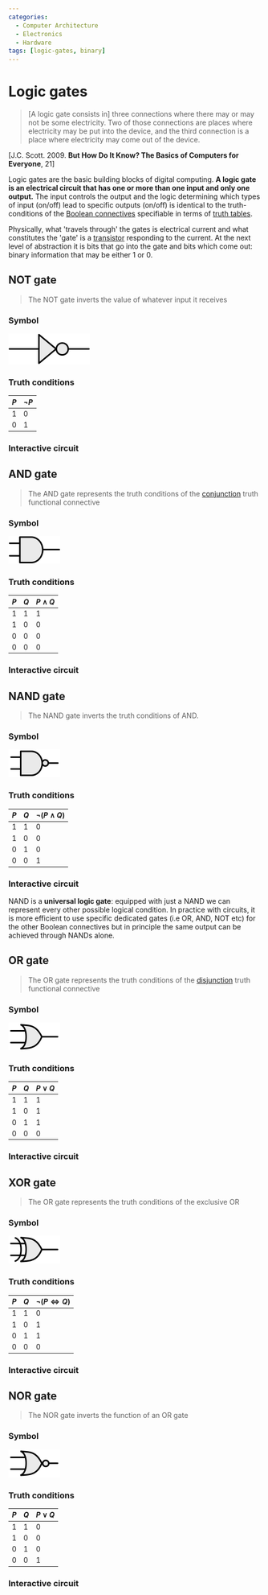 ```yaml
---
categories:
  - Computer Architecture
  - Electronics
  - Hardware
tags: [logic-gates, binary]
---
```


# Logic gates

> [A logic gate consists in] three connections where there may or may not be some electricity. Two of those connections are places where electricity may be put into the device, and the third connection is a place where electricity may come out of the device.

[J.C. Scott. 2009. **But How Do It Know? The Basics of Computers for Everyone**, 21]

Logic gates are the basic building blocks of digital computing. **A logic gate is an electrical circuit that has one or more than one input and only one output.** The input controls the output and the logic determining which types of input (on/off) lead to specific outputs (on/off) is identical to the truth-conditions of the [Boolean connectives](/Logic/Truth-functional_connectives.md) specifiable in terms of [truth tables](/Logic/Truth-tables.md).

Physically, what 'travels through' the gates is electrical current and what constitutes the 'gate' is a [transistor](/Electronics_and_Hardware/Digital_circuits/Transistors.md) responding to the current. At the next level of abstraction it is bits that go into the gate and bits which come out: binary information that may be either 1 or 0.

## NOT gate

> The NOT gate inverts the value of whatever input it receives

### Symbol

![](/img/not-gate-new.png)

### Truth conditions

| $P$ | $\lnot P$ |
| --- | --------- |
| 1   | 0         |
| 0   | 1         |

### Interactive circuit

## AND gate

> The AND gate represents the truth conditions of the [conjunction](/Logic/Truth-functional_connectives.md#conjunction) truth functional connective

### Symbol

![](/img/and-gate-new-2.png)

### Truth conditions

| $P$ | $Q$ | $P \land Q$ |
| --- | --- | ----------- |
| 1   | 1   | 1           |
| 1   | 0   | 0           |
| 0   | 0   | 0           |
| 0   | 0   | 0           |

### Interactive circuit

## NAND gate

> The NAND gate inverts the truth conditions of AND.

### Symbol

![](/img/nand-gate-new.png)

### Truth conditions

| $P$ | $Q$ | $\lnot(P \land Q)$ |
| --- | --- | ------------------ |
| 1   | 1   | 0                  |
| 1   | 0   | 0                  |
| 0   | 1   | 0                  |
| 0   | 0   | 1                  |

### Interactive circuit

NAND is a **universal logic gate**: equipped with just a NAND we can represent every other possible logical condition. In practice with circuits, it is more efficient to use specific dedicated gates (i.e OR, AND, NOT etc) for the other Boolean connectives but in principle the same output can be achieved through NANDs alone.

## OR gate

> The OR gate represents the truth conditions of the [disjunction](/Logic/Truth-functional_connectives.md#disjunction) truth functional connective

### Symbol

![](/img/or-gate-new.png)

### Truth conditions

| $P$ | $Q$ | $P \lor Q$ |
| --- | --- | ---------- |
| 1   | 1   | 1          |
| 1   | 0   | 1          |
| 0   | 1   | 1          |
| 0   | 0   | 0          |

### Interactive circuit

## XOR gate

> The OR gate represents the truth conditions of the exclusive OR

### Symbol

![](/img/xor-gate-new.png)

### Truth conditions

| $P$ | $Q$ | $\lnot(P \Leftrightarrow Q)$ |
| --- | --- | ---------------------------- |
| 1   | 1   | 0                            |
| 1   | 0   | 1                            |
| 0   | 1   | 1                            |
| 0   | 0   | 0                            |

### Interactive circuit

## NOR gate

> The NOR gate inverts the function of an OR gate

### Symbol

![](/img/nor-gate-new.png)

### Truth conditions

| $P$ | $Q$ | $P \lor Q$ |
| --- | --- | ---------- |
| 1   | 1   | 0          |
| 1   | 0   | 0          |
| 0   | 1   | 0          |
| 0   | 0   | 1          |

### Interactive circuit
